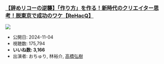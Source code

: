 ### [【辞めリコーの逆襲】「作り方」を作る！新時代のクリエイター思考！脱東京で成功のワケ【ReHacQ】](https://www.youtube.com/watch?v=AJ-1tM4seM4)
[![](https://img.youtube.com/vi/AJ-1tM4seM4/sddefault.jpg)](https://www.youtube.com/watch?v=AJ-1tM4seM4)
-   公開日: 2024-11-04
-   視聴数: 175,794
-   **いいね数: 3,166**
-   出演者: おちゅり, 林裕介, [高橋弘樹](/rehacq_fan/people/高橋弘樹 "wikilink")

